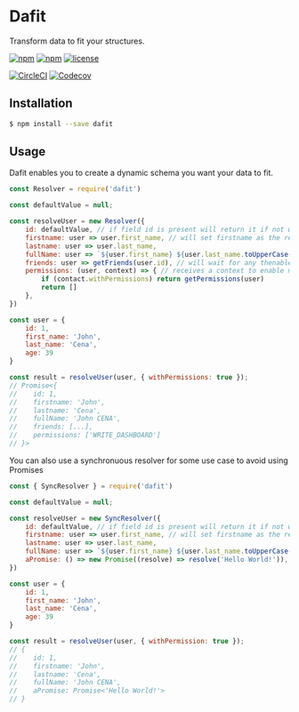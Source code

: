 # Dafit

Transform data to fit your structures.


[![npm](https://img.shields.io/npm/v/dafit.svg?style=flat-square)](https://www.npmjs.com/package/dafit)
[![npm](https://img.shields.io/npm/dm/dafit.svg?style=flat-square)](https://www.npmjs.com/package/dafit)
[![license](https://img.shields.io/github/license/alexandrebodin/dafit.svg?style=flat-square)](https://opensource.org/licenses/MIT)

[![CircleCI](https://img.shields.io/circleci/project/Kilix/dafit.svg?style=flat-square)](https://circleci.com/gh/Kilix/dafit)
[![Codecov](https://img.shields.io/codecov/c/github/Kilix/dafit.svg?style=flat-square)](https://codecov.io/github/Kilix/dafit)

## Installation

```bash
$ npm install --save dafit
```

## Usage

Dafit enables you to create a dynamic schema you want your data to fit.

```javascript
const Resolver = require('dafit')

const defaultValue = null;

const resolveUser = new Resolver({
    id: defaultValue, // if field id is present will return it if not will set it to defaultValue
    firstname: user => user.first_name, // will set firstname as the return value of the function
    lastname: user => user.last_name,
    fullName: user => `${user.first_name} ${user.last_name.toUpperCase()}` 
    friends: user => getFriends(user.id), // will wait for any thenable (e.g Promise) to resolve
    permissions: (user, context) => { // receives a context to enable more dynamic resolving
        if (contact.withPermissions) return getPermissions(user)
        return []
    },
})

const user = {
    id: 1,
    first_name: 'John',
    last_name: 'Cena',
    age: 39
}

const result = resolveUser(user, { withPermissions: true });
// Promise<{
//    id: 1, 
//    firstname: 'John', 
//    lastname: 'Cena', 
//    fullName: 'John CENA', 
//    friends: [...], 
//    permissions: ['WRITE_DASHBOARD']
// }>
```

You can also use a synchronuous resolver for some use case to avoid using Promises

```javascript
const { SyncResolver } = require('dafit')

const defaultValue = null;

const resolveUser = new SyncResolver({
    id: defaultValue, // if field id is present will return it if not will set it to defaultValue
    firstname: user => user.first_name, // will set firstname as the return value of the function
    lastname: user => user.last_name,
    fullName: user => `${user.first_name} ${user.last_name.toUpperCase()}`,
    aPromise: () => new Promise((resolve) => resolve('Hello World!')),
})

const user = {
    id: 1,
    first_name: 'John',
    last_name: 'Cena',
    age: 39
}

const result = resolveUser(user, { withPermission: true });
// {
//    id: 1, 
//    firstname: 'John', 
//    lastname: 'Cena', 
//    fullName: 'John CENA',
//    aPromise: Promise<'Hello World!'>
// }
```